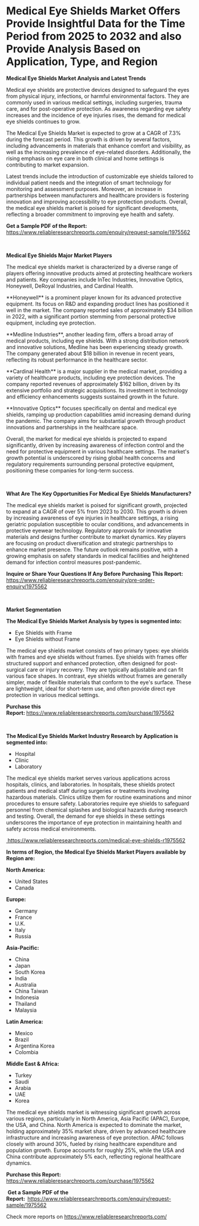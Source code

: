 <p><h1>Medical Eye Shields Market Offers Provide Insightful Data for the Time Period from 2025 to 2032 and also Provide Analysis Based on Application, Type, and Region</h1></p><p><strong>Medical Eye Shields Market Analysis and Latest Trends</strong></p>
<p><p>Medical eye shields are protective devices designed to safeguard the eyes from physical injury, infections, or harmful environmental factors. They are commonly used in various medical settings, including surgeries, trauma care, and for post-operative protection. As awareness regarding eye safety increases and the incidence of eye injuries rises, the demand for medical eye shields continues to grow.</p><p>The Medical Eye Shields Market is expected to grow at a CAGR of 7.3% during the forecast period. This growth is driven by several factors, including advancements in materials that enhance comfort and visibility, as well as the increasing prevalence of eye-related disorders. Additionally, the rising emphasis on eye care in both clinical and home settings is contributing to market expansion. </p><p>Latest trends include the introduction of customizable eye shields tailored to individual patient needs and the integration of smart technology for monitoring and assessment purposes. Moreover, an increase in partnerships between manufacturers and healthcare providers is fostering innovation and improving accessibility to eye protection products. Overall, the medical eye shields market is poised for significant developments, reflecting a broader commitment to improving eye health and safety.</p></p>
<p><strong>Get a Sample PDF of the Report:&nbsp;</strong> <a href="https://www.reliableresearchreports.com/enquiry/request-sample/1975562?utm_campaign=2146&utm_medium=2&utm_source=Github&utm_content=ia&utm_term=08022025&utm_id=medical-eye-shields">https://www.reliableresearchreports.com/enquiry/request-sample/1975562</a></p>
<p>&nbsp;</p>
<p><strong>Medical Eye Shields Major Market Players</strong></p>
<p><p>The medical eye shields market is characterized by a diverse range of players offering innovative products aimed at protecting healthcare workers and patients. Key companies include InTec Industries, Innovative Optics, Honeywell, DeRoyal Industries, and Cardinal Health.</p><p>**Honeywell** is a prominent player known for its advanced protective equipment. Its focus on R&D and expanding product lines has positioned it well in the market. The company reported sales of approximately $34 billion in 2022, with a significant portion stemming from personal protective equipment, including eye protection.</p><p>**Medline Industries**, another leading firm, offers a broad array of medical products, including eye shields. With a strong distribution network and innovative solutions, Medline has been experiencing steady growth. The company generated about $18 billion in revenue in recent years, reflecting its robust performance in the healthcare sector.</p><p>**Cardinal Health** is a major supplier in the medical market, providing a variety of healthcare products, including eye protection devices. The company reported revenues of approximately $162 billion, driven by its extensive portfolio and strategic acquisitions. Its investment in technology and efficiency enhancements suggests sustained growth in the future.</p><p>**Innovative Optics** focuses specifically on dental and medical eye shields, ramping up production capabilities amid increasing demand during the pandemic. The company aims for substantial growth through product innovations and partnerships in the healthcare space.</p><p>Overall, the market for medical eye shields is projected to expand significantly, driven by increasing awareness of infection control and the need for protective equipment in various healthcare settings. The market's growth potential is underscored by rising global health concerns and regulatory requirements surrounding personal protective equipment, positioning these companies for long-term success.</p></p>
<p>&nbsp;</p>
<p><strong>What Are The Key Opportunities For Medical Eye Shields Manufacturers?</strong></p>
<p><p>The medical eye shields market is poised for significant growth, projected to expand at a CAGR of over 5% from 2023 to 2030. This growth is driven by increasing awareness of eye injuries in healthcare settings, a rising geriatric population susceptible to ocular conditions, and advancements in protective eyewear technology. Regulatory approvals for innovative materials and designs further contribute to market dynamics. Key players are focusing on product diversification and strategic partnerships to enhance market presence. The future outlook remains positive, with a growing emphasis on safety standards in medical facilities and heightened demand for infection control measures post-pandemic.</p></p>
<p><strong>Inquire or Share Your Questions If Any Before Purchasing This Report:</strong> <a href="https://www.reliableresearchreports.com/enquiry/pre-order-enquiry/1975562?utm_campaign=2146&utm_medium=2&utm_source=Github&utm_content=ia&utm_term=08022025&utm_id=medical-eye-shields">https://www.reliableresearchreports.com/enquiry/pre-order-enquiry/1975562</a></p>
<p>&nbsp;</p>
<p><strong>Market Segmentation</strong></p>
<p><strong>The Medical Eye Shields Market Analysis by types is segmented into:</strong></p>
<p><ul><li>Eye Shields with Frame</li><li>Eye Shields without Frame</li></ul></p>
<p><p>The medical eye shields market consists of two primary types: eye shields with frames and eye shields without frames. Eye shields with frames offer structured support and enhanced protection, often designed for post-surgical care or injury recovery. They are typically adjustable and can fit various face shapes. In contrast, eye shields without frames are generally simpler, made of flexible materials that conform to the eye's surface. These are lightweight, ideal for short-term use, and often provide direct eye protection in various medical settings.</p></p>
<p><strong>Purchase this Report:&nbsp;</strong><a href="https://www.reliableresearchreports.com/purchase/1975562?utm_campaign=2146&utm_medium=2&utm_source=Github&utm_content=ia&utm_term=08022025&utm_id=medical-eye-shields">https://www.reliableresearchreports.com/purchase/1975562</a></p>
<p>&nbsp;</p>
<p><strong>The Medical Eye Shields Market Industry Research by Application is segmented into:</strong></p>
<p><ul><li>Hospital</li><li>Clinic</li><li>Laboratory</li></ul></p>
<p><p>The medical eye shields market serves various applications across hospitals, clinics, and laboratories. In hospitals, these shields protect patients and medical staff during surgeries or treatments involving hazardous materials. Clinics utilize them for routine examinations and minor procedures to ensure safety. Laboratories require eye shields to safeguard personnel from chemical splashes and biological hazards during research and testing. Overall, the demand for eye shields in these settings underscores the importance of eye protection in maintaining health and safety across medical environments.</p></p>
<p><a href="https://www.reliableresearchreports.com/medical-eye-shields-r1975562?utm_campaign=2146&utm_medium=2&utm_source=Github&utm_content=ia&utm_term=08022025&utm_id=medical-eye-shields">&nbsp;https://www.reliableresearchreports.com/medical-eye-shields-r1975562</a></p>
<p><strong>In terms of Region, the Medical Eye Shields Market Players available by Region are:</strong></p>
<p>
    <p> <strong> North America: </strong>
        <ul>
            <li>United States</li>
            <li>Canada</li>
        </ul>
        </p> 
    <p> <strong> Europe: </strong>
        <ul>
            <li>Germany</li>
            <li>France</li>
            <li>U.K.</li>
            <li>Italy</li>
            <li>Russia</li>
        </ul>
        </p> 
    <p> <strong> Asia-Pacific: </strong>
        <ul>
            <li>China</li>
            <li>Japan</li>
            <li>South Korea</li>
            <li>India</li>
            <li>Australia</li>
            <li>China Taiwan</li>
            <li>Indonesia</li>
            <li>Thailand</li>
            <li>Malaysia</li>
        </ul>
        </p> 
    <p> <strong> Latin America: </strong>
        <ul>
            <li>Mexico</li>
            <li>Brazil</li>
            <li>Argentina Korea</li>
            <li>Colombia</li>
        </ul>
        </p> 
    <p> <strong> Middle East & Africa: </strong>
        <ul>
            <li>Turkey</li>
            <li>Saudi</li>
            <li>Arabia</li>
            <li>UAE</li>
            <li>Korea</li>
        </ul>
    </p>
    </p>
<p><p>The medical eye shields market is witnessing significant growth across various regions, particularly in North America, Asia Pacific (APAC), Europe, the USA, and China. North America is expected to dominate the market, holding approximately 35% market share, driven by advanced healthcare infrastructure and increasing awareness of eye protection. APAC follows closely with around 30%, fueled by rising healthcare expenditure and population growth. Europe accounts for roughly 25%, while the USA and China contribute approximately 5% each, reflecting regional healthcare dynamics.</p></p>
<p><strong>Purchase this Report: </strong><a href="https://www.reliableresearchreports.com/purchase/1975562?utm_campaign=2146&utm_medium=2&utm_source=Github&utm_content=ia&utm_term=08022025&utm_id=medical-eye-shields">https://www.reliableresearchreports.com/purchase/1975562</a></p>
<p>&nbsp;<strong>Get a Sample PDF of the Report:&nbsp;&nbsp;</strong><a href="https://www.reliableresearchreports.com/enquiry/request-sample/1975562?utm_campaign=2146&utm_medium=2&utm_source=Github&utm_content=ia&utm_term=08022025&utm_id=medical-eye-shields">https://www.reliableresearchreports.com/enquiry/request-sample/1975562</a></p>
<p><strong></strong></p>
<p>Check more reports on <a href="https://www.reliableresearchreports.com/?utm_campaign=2146&utm_medium=2&utm_source=Github&utm_content=ia&utm_term=08022025&utm_id=medical-eye-shields">https://www.reliableresearchreports.com/</a></p>